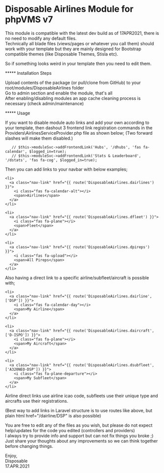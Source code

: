 # Disposable Airlines Module for phpVMS v7

This module is compatible with the latest dev build as of 17APR2021, there is no need to modify any default files.\
Technically all blade files (views/pages or whatever you call them) should work with your template but they are mainly designed for Bootstrap compatible themes (like Disposable Themes, Stisla etc). 

So if something looks weird in your template then you need to edit them.

***** Installation Steps 

Upload contents of the package (or pull/clone from GitHub) to your root/modules/DisposableAirlines folder\
Go to admin section and enable the module, that's all\
After enabling/disabling modules an app cache cleaning process is necessary (check admin/maintenance)

***** Usage

If you want to disable module auto links and add your own according to your template, then dashout 3 frontend link registration commands in the Providers\AirlinesServiceProvider.php file as shown below;
(Two forward slashes will make them disabled.)

```
   // $this->moduleSvc->addFrontendLink('Hubs', '/dhubs', 'fas fa-calendar', $logged_in=true);
   // $this->moduleSvc->addFrontendLink('Stats & Leaderboard', '/dstats', 'fas fa-cog', $logged_in=true);
```
    
Then you can add links to your navbar with below examples;

```
<li>
  <a class="nav-link" href="{{ route('DisposableAirlines.dairlines') }}">
    <i class="fas fa-calendar-alt"></i>
    <span>Airlines</span>
  </a>
</li>

<li>
  <a class="nav-link" href="{{ route('DisposableAirlines.dfleet') }}">
    <i class="fas fa-plane"></i>
    <span>Fleet</span>
  </a>
</li>

<li>
  <a class="nav-link" href="{{ route('DisposableAirlines.dpireps') }}">
    <i class="fas fa-upload"></i>
    <span>All Pireps</span>
  </a>
</li>
```

Also having a direct link to a specific airline/subfleet/aircraft is possible with;

```
<li>
  <a class="nav-link" href="{{ route('DisposableAirlines.dairline', ['DSP']) }}">
    <i class="fas fa-calendar-day"></i>
    <span>My Airline</span>
  </a>
</li>

<li>
  <a class="nav-link" href="{{ route('DisposableAirlines.daircraft', ['D-ISPO']) }}">
    <i class="fas fa-plane"></i>
    <span>My Aircraft</span>
  </a>
</li>

<li>
  <a class="nav-link" href="{{ route('DisposableAirlines.dsubfleet', ['A320NEO-DSP']) }}">
    <i class="fas fa-plane-departure"></i>
    <span>My Subfleet</span>
  </a>
</li>
```

Airline direct links use airline icao code, subfleets use their unique type and aircrafts use their registrations.

(Best way to add links in Laravel structure is to use routes like above, but plain html href="/dairline/DSP" is also possible)

You are free to edit any of the files as you wish, but please do not expect help/updates for the code you edited (controllers and providers)\
I always try to provide info and support but can not fix things you broke ;) Just share your thoughts about any improvements so we can think together before changing things.

Enjoy,\
Disposable\
17.APR.2021
